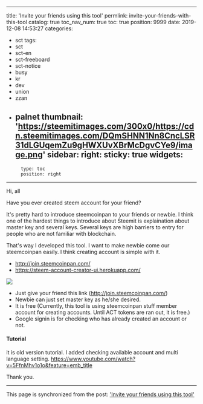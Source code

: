
---
title: 'Invite your friends using this tool'
permlink: invite-your-friends-with-this-tool
catalog: true
toc_nav_num: true
toc: true
position: 9999
date: 2019-12-08 14:53:27
categories:
- sct
tags:
- sct
- sct-en
- sct-freeboard
- sct-notice
- busy
- kr
- dev
- union
- zzan
- palnet
thumbnail: 'https://steemitimages.com/300x0/https://cdn.steemitimages.com/DQmSHNN1Nn8CncLSR31dLGUqemZu9gHWXUvXBrMcDgvCYe9/image.png'
sidebar:
    right:
        sticky: true
widgets:
    -
        type: toc
        position: right
---


Hi, all

Have you ever created steem account for your friend?

It's pretty hard to introduce steemcoinpan to your friends or newbie. I think one of the hardest things to introduce about Steemit is explaination about master key and several keys. Several keys are high barriers to entry for people who are not familiar with blockchain. 

That's way I developed this tool. I want to make newbie come our steemcoinpan easily. I think creating account is simple with it.


* http://join.steemcoinpan.com/
* https://steem-account-creator-ui.herokuapp.com/

![](https://steemitimages.com/300x0/https://cdn.steemitimages.com/DQmSHNN1Nn8CncLSR31dLGUqemZu9gHWXUvXBrMcDgvCYe9/image.png)

* Just give your friend this link (http://join.steemcoinpan.com/)
* Newbie can just set master key as he/she desired.
* It is free (Currently, this tool is using steemcoinpan stuff member account for creating accounts. Until ACT tokens are ran out, it is free.)
* Google signin is for checking who has already created an account or not.

#### Tutorial
it is old version tutorial. I added checking available account and multi language setting.
https://www.youtube.com/watch?v=5FfnMhv1o1o&feature=emb_title

Thank you.

- - -

This page is synchronized from the post: ['Invite your friends using this tool'](https://steemit.com/@jacobyu/invite-your-friends-with-this-tool)
